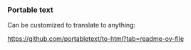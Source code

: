 ### Portable text

Can be customized to translate to anything:

https://github.com/portabletext/to-html?tab=readme-ov-file
